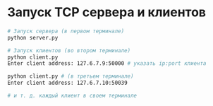 # Запуск TCP сервера и клиентов

```bash
# Запуск сервера (в первом терминале)
python server.py
```
```bash
# Запуск клиентов (во втором терминале)
python client.py
Enter client address: 127.6.7.9:50000 # указать ip:port клиента
```
```bash
python client.py # (в третьем терминале)
Enter client address: 127.6.7.10:50039

# и т. д. каждый клиент в своем терминале
```
